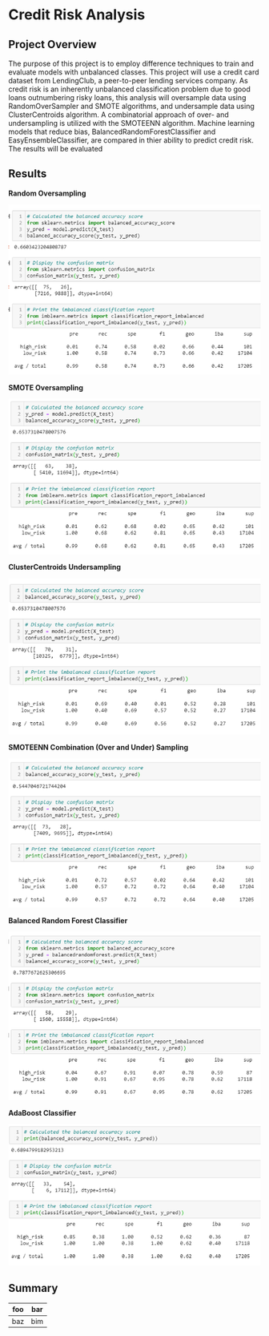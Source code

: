 # Credit Risk Analysis 

## Project Overview 

The purpose of this project is to employ difference techniques to train and evaluate models with unbalanced classes. This project will use a credit card dataset from LendingClub, a peer-to-peer lending services company. As credit risk is an inherently unbalanced classification problem due to good loans outnumbering risky loans, this analysis will oversample data using RandomOverSampler and SMOTE algorithms, and undersample data using ClusterCentroids algorithm. A combinatorial approach of over- and undersampling is utilized with the SMOTEENN algorithm. Machine learning models that reduce bias, BalancedRandomForestClassifier and EasyEnsembleClassifier, are compared in thier ability to predict credit risk. The results will be evaluated

## Results 

**Random Oversampling** 

![image1](/images/1oversampling.png)

**SMOTE Oversampling**

![image2](/images/2SMOTEoversampling.png)

**ClusterCentroids Undersampling**

![image3](/images/3undersampling.png)

**SMOTEENN Combination (Over and Under) Sampling**

![image4](/images/4SMOTEENN.png)

**Balanced Random Forest Classifier**

![image5](/images/5balancedrandomforest.png)

**AdaBoost Classifier**

![image6](/images/6adaboost.png)

## Summary

| foo | bar |
| --- | --- |
| baz | bim |